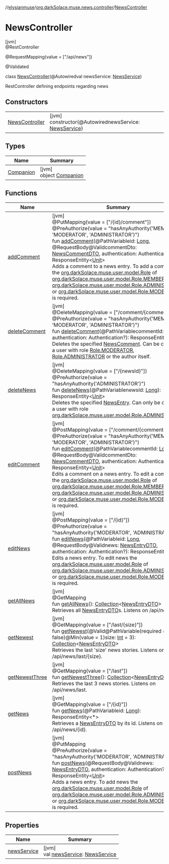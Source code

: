 //[elysianmuse](../../../index.md)/[org.darkSolace.muse.news.controller](../index.md)/[NewsController](index.md)

# NewsController

[jvm]\
@RestController

@RequestMapping(value = [&quot;/api/news&quot;])

@Validated

class [NewsController](index.md)(@Autowiredval newsService: [NewsService](../../org.darkSolace.muse.news.service/-news-service/index.md))

RestController defining endpoints regarding news

## Constructors

| | |
|---|---|
| [NewsController](-news-controller.md) | [jvm]<br>constructor(@AutowirednewsService: [NewsService](../../org.darkSolace.muse.news.service/-news-service/index.md)) |

## Types

| Name | Summary |
|---|---|
| [Companion](-companion/index.md) | [jvm]<br>object [Companion](-companion/index.md) |

## Functions

| Name | Summary |
|---|---|
| [addComment](add-comment.md) | [jvm]<br>@PutMapping(value = [&quot;/{id}/comment&quot;])<br>@PreAuthorize(value = &quot;hasAnyAuthority('MEMBER', 'MODERATOR', 'ADMINISTRATOR')&quot;)<br>fun [addComment](add-comment.md)(@PathVariableid: [Long](https://kotlinlang.org/api/latest/jvm/stdlib/kotlin/-long/index.html), @RequestBody@ValidcommentDto: [NewsCommentDTO](../../org.darkSolace.muse.news.model.dto/-news-comment-d-t-o/index.md), authentication: Authentication?): ResponseEntity&lt;[Unit](https://kotlinlang.org/api/latest/jvm/stdlib/kotlin/-unit/index.html)&gt;<br>Adds a comment to a news entry. To add a comment the [org.darkSolace.muse.user.model.Role](../../org.darkSolace.muse.user.model/-role/index.md) of [org.darkSolace.muse.user.model.Role.MEMBER](../../org.darkSolace.muse.user.model/-role/-m-e-m-b-e-r/index.md), [org.darkSolace.muse.user.model.Role.ADMINISTRATOR](../../org.darkSolace.muse.user.model/-role/-a-d-m-i-n-i-s-t-r-a-t-o-r/index.md) or [org.darkSolace.muse.user.model.Role.MODERATOR](../../org.darkSolace.muse.user.model/-role/-m-o-d-e-r-a-t-o-r/index.md) is required. |
| [deleteComment](delete-comment.md) | [jvm]<br>@DeleteMapping(value = [&quot;/comment/{commentId}&quot;])<br>@PreAuthorize(value = &quot;hasAnyAuthority('MEMBER', 'MODERATOR', 'ADMINISTRATOR')&quot;)<br>fun [deleteComment](delete-comment.md)(@PathVariablecommentId: [Long](https://kotlinlang.org/api/latest/jvm/stdlib/kotlin/-long/index.html), authentication: Authentication?): ResponseEntity&lt;[Unit](https://kotlinlang.org/api/latest/jvm/stdlib/kotlin/-unit/index.html)&gt;<br>Deletes the specified [NewsComment](../../org.darkSolace.muse.news.model/-news-comment/index.md). Can be called by a user with role [Role.MODERATOR](../../org.darkSolace.muse.user.model/-role/-m-o-d-e-r-a-t-o-r/index.md), [Role.ADMINISTRATOR](../../org.darkSolace.muse.user.model/-role/-a-d-m-i-n-i-s-t-r-a-t-o-r/index.md) or the author itself. |
| [deleteNews](delete-news.md) | [jvm]<br>@DeleteMapping(value = [&quot;/{newsId}&quot;])<br>@PreAuthorize(value = &quot;hasAnyAuthority('ADMINISTRATOR')&quot;)<br>fun [deleteNews](delete-news.md)(@PathVariablenewsId: [Long](https://kotlinlang.org/api/latest/jvm/stdlib/kotlin/-long/index.html)): ResponseEntity&lt;[Unit](https://kotlinlang.org/api/latest/jvm/stdlib/kotlin/-unit/index.html)&gt;<br>Deletes the specified [NewsEntry](../../org.darkSolace.muse.news.model/-news-entry/index.md). Can only be called by a user with role [org.darkSolace.muse.user.model.Role.ADMINISTRATOR](../../org.darkSolace.muse.user.model/-role/-a-d-m-i-n-i-s-t-r-a-t-o-r/index.md) |
| [editComment](edit-comment.md) | [jvm]<br>@PostMapping(value = [&quot;/comment/{commentId}&quot;])<br>@PreAuthorize(value = &quot;hasAnyAuthority('MEMBER', 'MODERATOR', 'ADMINISTRATOR')&quot;)<br>fun [editComment](edit-comment.md)(@PathVariablecommentId: [Long](https://kotlinlang.org/api/latest/jvm/stdlib/kotlin/-long/index.html), @RequestBody@ValidcommentDto: [NewsCommentDTO](../../org.darkSolace.muse.news.model.dto/-news-comment-d-t-o/index.md), authentication: Authentication?): ResponseEntity&lt;[Unit](https://kotlinlang.org/api/latest/jvm/stdlib/kotlin/-unit/index.html)&gt;<br>Edits a comment on a news entry. To edit a comment the [org.darkSolace.muse.user.model.Role](../../org.darkSolace.muse.user.model/-role/index.md) of [org.darkSolace.muse.user.model.Role.MEMBER](../../org.darkSolace.muse.user.model/-role/-m-e-m-b-e-r/index.md), [org.darkSolace.muse.user.model.Role.ADMINISTRATOR](../../org.darkSolace.muse.user.model/-role/-a-d-m-i-n-i-s-t-r-a-t-o-r/index.md) or [org.darkSolace.muse.user.model.Role.MODERATOR](../../org.darkSolace.muse.user.model/-role/-m-o-d-e-r-a-t-o-r/index.md) is required. |
| [editNews](edit-news.md) | [jvm]<br>@PostMapping(value = [&quot;/{id}&quot;])<br>@PreAuthorize(value = &quot;hasAnyAuthority('MODERATOR', 'ADMINISTRATOR')&quot;)<br>fun [editNews](edit-news.md)(@PathVariableid: [Long](https://kotlinlang.org/api/latest/jvm/stdlib/kotlin/-long/index.html), @RequestBody@Validnews: [NewsEntryDTO](../../org.darkSolace.muse.news.model.dto/-news-entry-d-t-o/index.md), authentication: Authentication?): ResponseEntity&lt;[Unit](https://kotlinlang.org/api/latest/jvm/stdlib/kotlin/-unit/index.html)&gt;<br>Edits a news entry. To edit news the [org.darkSolace.muse.user.model.Role](../../org.darkSolace.muse.user.model/-role/index.md) of [org.darkSolace.muse.user.model.Role.ADMINISTRATOR](../../org.darkSolace.muse.user.model/-role/-a-d-m-i-n-i-s-t-r-a-t-o-r/index.md) or [org.darkSolace.muse.user.model.Role.MODERATOR](../../org.darkSolace.muse.user.model/-role/-m-o-d-e-r-a-t-o-r/index.md) is required. |
| [getAllNews](get-all-news.md) | [jvm]<br>@GetMapping<br>fun [getAllNews](get-all-news.md)(): [Collection](https://kotlinlang.org/api/latest/jvm/stdlib/kotlin.collections/-collection/index.html)&lt;[NewsEntryDTO](../../org.darkSolace.muse.news.model.dto/-news-entry-d-t-o/index.md)&gt;<br>Retrieves all [NewsEntryDTO](../../org.darkSolace.muse.news.model.dto/-news-entry-d-t-o/index.md)s. Listens on /api/news. |
| [getNewest](get-newest.md) | [jvm]<br>@GetMapping(value = [&quot;/last/{size}&quot;])<br>fun [getNewest](get-newest.md)(@Valid@PathVariable(required = false)@Min(value = 1)size: [Int](https://kotlinlang.org/api/latest/jvm/stdlib/kotlin/-int/index.html) = 3): [Collection](https://kotlinlang.org/api/latest/jvm/stdlib/kotlin.collections/-collection/index.html)&lt;[NewsEntryDTO](../../org.darkSolace.muse.news.model.dto/-news-entry-d-t-o/index.md)&gt;<br>Retrieves the last 'size' news stories. Listens on /api/news/last/{size}. |
| [getNewestThree](get-newest-three.md) | [jvm]<br>@GetMapping(value = [&quot;/last&quot;])<br>fun [getNewestThree](get-newest-three.md)(): [Collection](https://kotlinlang.org/api/latest/jvm/stdlib/kotlin.collections/-collection/index.html)&lt;[NewsEntryDTO](../../org.darkSolace.muse.news.model.dto/-news-entry-d-t-o/index.md)&gt;<br>Retrieves the last 3 news stories. Listens on /api/news/last. |
| [getNews](get-news.md) | [jvm]<br>@GetMapping(value = [&quot;/{id}&quot;])<br>fun [getNews](get-news.md)(@PathVariableid: [Long](https://kotlinlang.org/api/latest/jvm/stdlib/kotlin/-long/index.html)): ResponseEntity&lt;*&gt;<br>Retrieves a [NewsEntryDTO](../../org.darkSolace.muse.news.model.dto/-news-entry-d-t-o/index.md) by its id. Listens on /api/news/{id}. |
| [postNews](post-news.md) | [jvm]<br>@PutMapping<br>@PreAuthorize(value = &quot;hasAnyAuthority('MODERATOR', 'ADMINISTRATOR')&quot;)<br>fun [postNews](post-news.md)(@RequestBody@Validnews: [NewsEntryDTO](../../org.darkSolace.muse.news.model.dto/-news-entry-d-t-o/index.md), authentication: Authentication?): ResponseEntity&lt;[Unit](https://kotlinlang.org/api/latest/jvm/stdlib/kotlin/-unit/index.html)&gt;<br>Adds a news entry. To add news the [org.darkSolace.muse.user.model.Role](../../org.darkSolace.muse.user.model/-role/index.md) of [org.darkSolace.muse.user.model.Role.ADMINISTRATOR](../../org.darkSolace.muse.user.model/-role/-a-d-m-i-n-i-s-t-r-a-t-o-r/index.md) or [org.darkSolace.muse.user.model.Role.MODERATOR](../../org.darkSolace.muse.user.model/-role/-m-o-d-e-r-a-t-o-r/index.md) is required. |

## Properties

| Name | Summary |
|---|---|
| [newsService](news-service.md) | [jvm]<br>val [newsService](news-service.md): [NewsService](../../org.darkSolace.muse.news.service/-news-service/index.md) |

